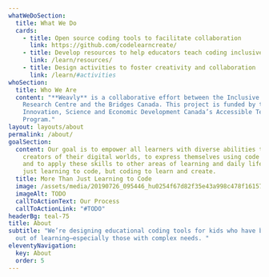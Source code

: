 ```yaml
---
whatWeDoSection:
  title: What We Do
  cards:
    - title: Open source coding tools to facilitate collaboration
      link: https://github.com/codelearncreate/
    - title: Develop resources to help educators teach coding inclusively
      link: /learn/resources/
    - title: Design activities to foster creativity and collaboration
      link: /learn/#activities
whoSection:
  title: Who We Are
  content: "**Weavly** is a collaborative effort between the Inclusive Design
    Research Centre and the Bridges Canada. This project is funded by the
    Innovation, Science and Economic Development Canada’s Accessible Technology
    Program."
layout: layouts/about
permalink: /about/
goalSection:
  content: Our goal is to empower all learners with diverse abilities to be
    creators of their digital worlds, to express themselves using code and art,
    and to apply these skills to other areas of learning and daily life. Not
    just learning to code, but coding to learn and create.
  title: More Than Just Learning to Code
  image: /assets/media/20190726_095446_hu0254f67d82f35e43a998c478f1615761_1190091_1000x0_resize_q75_box.jpg
  imageAlt: TODO
  callToActionText: Our Process
  callToActionLink: "#TODO"
headerBg: teal-75
title: About
subtitle: "We’re designing educational coding tools for kids who have been left
  out of learning—especially those with complex needs. "
eleventyNavigation:
  key: About
  order: 5
---
```

